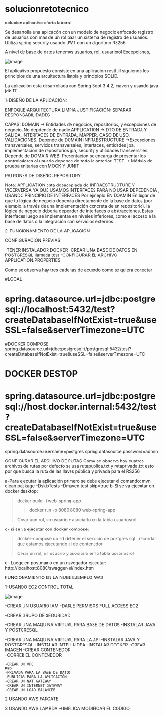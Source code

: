 # solucionretotecnico

solucion aplicativo oferta laboral

Se desarrolla una aplicacón con un modelo de negocio enfocado registro de usuarios con mas de un rol paar un sistema de registro  de usuarios. Utiliza spring security
usando JWT con un algoritmo RS256.

A nivel de base  de datos tenemos
usuarios,
rol,
usuariorol
Excepciones,

![image](https://github.com/user-attachments/assets/fff353cc-c9b0-4563-b7c3-b68233993243)


El aplicativo propuesto consiste en una aplicacion restfull siguiendo los principios de una arquitectura limpia y principios SOLID.

La aplicación esta desarrollada con Spring Boot 3.4.2, maven y usando java jdk 17


1-DISEÑO DE LA APLICACION:


ENFOQUE:ARQUITECTURA LIMPIA
JUSTIFICACIÓN: SEPARAR RESPONSABILIDADES


CAPAS: 
DOMAIN -> Entidades de negocios, repositorios, y excepciones de negocio. No depdende de nadie
APPLICATION -> DTO DE ENTRADA Y SALIDA, INTERFACES DE ENTRADA, MAPPER, CASO DE USO, VALIDACIONES. Depende de DOMAIN
INFRAESTRUCTURE ->Excepciones transversales, servicios transversales, interfaces, entidades jpa, implementacion de repositorios jpa, security y utilidades transversales. Depende de DOMAIN
WEB: Presentacion se encarga de presentar los controladores al usuario depende de todo lo anterior.
TEST -> Módulo de prueba unitarias con MOCK Y JUNIT


PATRONES DE DISEÑO: REPOSITORY

Nota: APPLICATION esta desacoplada de INFRAESTRUCTURE Y VICERVERSA YA QUE USAMOS INTERFACES PARA NO USAR DEPEDENCIA , USANDO PRINCIPIO DE INTERFACES Por ejmeplo EN DOAMIN En lugar de que tu lógica de negocio dependa directamente de la base de datos (por ejemplo, a través de una implementación concreta de un repositorio), la lógica de negocio debería depender de interfaces o abstracciones. Estas interfaces luego se implementan en niveles inferiores, como el acceso a la base de datos o la integración con servicios externos.

2-FUNCIONAMIENTO DE LA APLICACIÓN

CONFIGURACION PREVIAS:

-TENER INSTALADOR DOCKER
-CREAR UNA BASE DE DATOS EN POSTGRESQL llamada test
-CONFIGURAR EL ARCHIVO APPLICATION.PROPERTIES 

Como se observa hay tres cadenas de acuerdo como se quiera conectar

#LOCAL
# spring.datasource.url=jdbc:postgresql://localhost:5432/test?createDatabaseIfNotExist=true&useSSL=false&serverTimezone=UTC
#DOCKER COMPOSE
spring.datasource.url=jdbc:postgresql://postgresql:5432/test?createDatabaseIfNotExist=true&useSSL=false&serverTimezone=UTC
# DOCKER DESTOP
# spring.datasource.url=jdbc:postgresql://host.docker.internal:5432/test?createDatabaseIfNotExist=true&useSSL=false&serverTimezone=UTC
spring.datasource.username=postgres
spring.datasource.password=admin

CONFIGURAR EL ARCHIVO DE RUTAS
Como se observa hay cuatros archivos de rutas por defecto se usa rutapublica.txt y rutaprivada.txt esto por que busca la ruta de las llaves pública y privada para el RS256

a-Para ejecutar la aplicación primero se debe ejecutar el comando: mvn clean package -DskipTests -Dmaven.test.skip=true 
b-Si se va ejecutar en docker desktop: 
> docker build -t web-spring-app .
> >docker run -p 8080:8080 web-spring-app
> >
> Crear uun rol, un usuario y asociarlo en la tabla usuariosrol

c- si se va ejecutar con docker compose:
 > docker-compose up -d
 > detener el servicio de postgres sql , recordar que estamos ejecutando el de contenedor
> 
 > Crear un rol, un usuario y asociarlo en la tabla usuariosrol

 c- Luego en postman o en un navegador ejecutar: http://localhost:8080/swagger-ui/index.html

 
FUNCIONAMIENTO EN LA NUBE EJEMPLO AWS

1-USANDO EC2 CONTROL TOTAL


![image](https://github.com/user-attachments/assets/523f28a4-1b9d-4087-b43a-403f927f074d)


   -CREAR UN USUARIO IAM
   -DARLE PERMISOS FULL ACCESS EC2

   -CREAR GRUPO DE SEGURIDAD

  -CREAR UNA MAQUINA VIRTUAL PARA BASE DE DATOS
   -INSTALAR JAVA Y POSTGRESQL
   
   -CREAR UNA MAQUINA VIRTUAL PARA LA API
   -INSTALAR JAVA Y POSTGRESQL
   -INSTALAR INTELLIJDEA
   -INSTALAR DOCKER
   -CREAR IMAGEN
   -CREAR CONTENEDOR   
   -CORRER EL CONTENEDOR

    -CREAR UN VPC
    RED
    -PRIVADA PARA LA BASE DE DATOS
    -PUBLICAR PARA LA APLICACIÓN
    -CREAR UN NAT GATEWAY
    -CREAR UN INTERNET GATEWAY
    -CREAR UN LOAD BALANCER

   2 USANDO AWS FARGATE

   3 USANDO AWS LAMBDA ->IMPLICA MODIFICAR EL CODIGO


 







